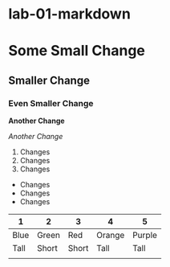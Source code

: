 # lab-01-markdown

# Some Small Change

## Smaller Change
### Even Smaller Change

**Another Change**

*Another Change*

1. Changes
2. Changes
3. Changes

* Changes
* Changes
* Changes


| 1    | 2     | 3     | 4      | 5      |
|------|-------|-------|--------|--------|
| Blue | Green | Red   | Orange | Purple |
| Tall | Short | Short | Tall   | Tall   |
|      |       |       |        |        |

